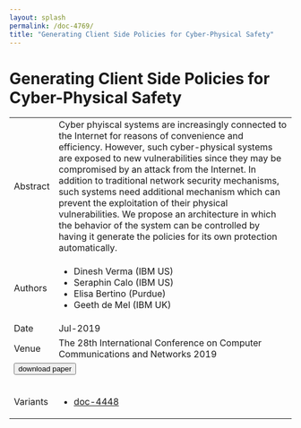 ```yaml
---
layout: splash
permalink: /doc-4769/
title: "Generating Client Side Policies for Cyber-Physical Safety"
---
```


# Generating Client Side Policies for Cyber-Physical Safety

<table>
    <tbody>
    <tr>
        <td>Abstract</td>
        <td>Cyber phyiscal systems are increasingly connected to the Internet for reasons of convenience and efficiency. However, such cyber-physical systems are exposed to new vulnerabilities since they may be compromised by an attack from the Internet. In addition to traditional network security mechanisms, such systems need additional mechanism which can prevent the exploitation of their physical vulnerabilities. We propose an architecture in which the behavior of the system can be controlled by having it generate the policies for its own protection automatically.</td>
    </tr>
    <tr>
        <td>Authors</td>
        <td>
            <ul>
                <li>Dinesh Verma (IBM US)</li>
                <li>Seraphin Calo (IBM US)</li>
                <li>Elisa Bertino (Purdue)</li>
                <li>Geeth de Mel (IBM UK)</li>
            </ul>
        </td>
    </tr>
    <tr>
        <td>Date</td>
        <td>Jul-2019</td>
    </tr>
    <tr>
        <td>Venue</td>
        <td>The 28th International Conference on Computer Communications and Networks 2019</td>
    </tr>
        <tr>
            <td colspan="2">
                <form method="get" action="https://ibm.box.com/v/doc-4769-paper">
                    <button type="submit">download paper</button>
                </form>
            </td>
        </tr>
        <tr>
            <td>Variants</td>
            <td>
                <ul>
                    <li><a href="\doc-4448\">doc-4448</a></li>
                </ul>
            </td>
        </tr>
    </tbody>
</table>
